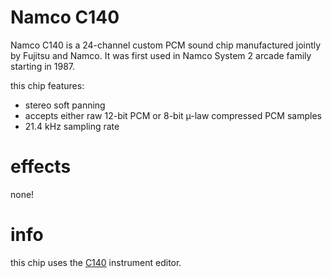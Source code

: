 # Namco C140

Namco C140 is a 24-channel custom PCM sound chip manufactured jointly by Fujitsu and Namco. It was first used in Namco System 2 arcade family starting in 1987.

this chip features:

- stereo soft panning
- accepts either raw 12-bit PCM or 8-bit µ-law compressed PCM samples
- 21.4 kHz sampling rate

# effects

none!

# info

this chip uses the [C140](../4-instrument/c140.md) instrument editor.

